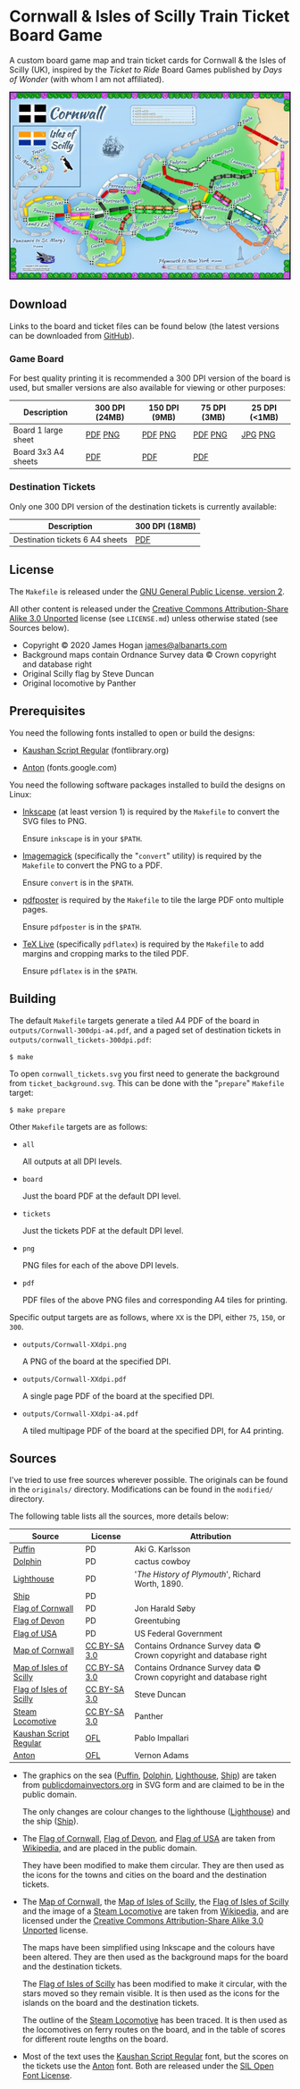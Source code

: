 
Cornwall & Isles of Scilly Train Ticket Board Game
==================================================

A custom board game map and train ticket cards for Cornwall & the Isles of
Scilly (UK), inspired by the *Ticket to Ride* Board Games published by *Days of
Wonder* (with whom I am not affiliated).

![The game board](docs/thumbnail.jpg)


Download
--------

Links to the board and ticket files can be found below (the latest versions can
be downloaded from
[GitHub](https://github.com/amalon/trains-cornwall/releases/latest)).

### Game Board

For best quality printing it is recommended a 300 DPI version of the board is
used, but smaller versions are also available for viewing or other purposes:

Description         | 300 DPI (24MB)              | 150 DPI (9MB)               | 75 DPI (3MB)              | 25 DPI (<1MB)
--------------------|-----------------------------|-----------------------------|---------------------------|--------------------------
Board 1 large sheet | [PDF][300pdf] [PNG][300png] | [PDF][150pdf] [PNG][150png] | [PDF][75pdf] [PNG][75png] | [JPG][25jpg] [PNG][25png]
Board 3x3 A4 sheets | [PDF][300a4pdf]             | [PDF][150a4pdf]             | [PDF][75a4pdf]            |

[300pdf]:   https://github.com/amalon/trains-cornwall/releases/download/v0.1/Cornwall-300dpi.pdf
[300png]:   https://github.com/amalon/trains-cornwall/releases/download/v0.1/Cornwall-300dpi.png
[150pdf]:   https://github.com/amalon/trains-cornwall/releases/download/v0.1/Cornwall-150dpi.pdf
[150png]:   https://github.com/amalon/trains-cornwall/releases/download/v0.1/Cornwall-150dpi.png
[75pdf]:    https://github.com/amalon/trains-cornwall/releases/download/v0.1/Cornwall-75dpi.pdf
[75png]:    https://github.com/amalon/trains-cornwall/releases/download/v0.1/Cornwall-75dpi.png
[25jpg]:    https://github.com/amalon/trains-cornwall/releases/download/v0.1/Cornwall-25dpi.jpg
[25png]:    https://github.com/amalon/trains-cornwall/releases/download/v0.1/Cornwall-25dpi.png

[300a4pdf]: https://github.com/amalon/trains-cornwall/releases/download/v0.1/Cornwall-300dpi-a4.pdf
[150a4pdf]: https://github.com/amalon/trains-cornwall/releases/download/v0.1/Cornwall-150dpi-a4.pdf
[75a4pdf]:  https://github.com/amalon/trains-cornwall/releases/download/v0.1/Cornwall-75dpi-a4.pdf

### Destination Tickets

Only one 300 DPI version of the destination tickets is currently available:

Description                     | 300 DPI (18MB)
--------------------------------|----------------
Destination tickets 6 A4 sheets | [PDF][t300pdf]

[t300pdf]: https://github.com/amalon/trains-cornwall/releases/download/v0.1/cornwall-tickets-300dpi.pdf


License
-------

The `Makefile` is released under the [GNU General Public License, version 2].

All other content is released under the [Creative Commons Attribution-Share
Alike 3.0 Unported] license (see `LICENSE.md`) unless otherwise stated (see
Sources below).

 - Copyright © 2020 James Hogan <james@albanarts.com>
 - Background maps contain Ordnance Survey data © Crown copyright and database
   right
 - Original Scilly flag by Steve Duncan
 - Original locomotive by Panther


Prerequisites
-------------

You need the following fonts installed to open or build the designs:

 - [Kaushan Script Regular] (fontlibrary.org)

 - [Anton] (fonts.google.com)

You need the following software packages installed to build the designs on
Linux:

 - [Inkscape](https://inkscape.org/) (at least version 1) is required by the
   `Makefile` to convert the SVG files to PNG.

   Ensure `inkscape` is in your `$PATH`.

 - [Imagemagick](https://www.imagemagick.org/) (specifically the "`convert`"
   utility) is required by the `Makefile` to convert the PNG to a PDF.

   Ensure `convert` is in the `$PATH`.

 - [pdfposter](https://gitlab.com/pdftools/pdfposter.git) is required by the
   `Makefile` to tile the large PDF onto multiple pages.

   Ensure `pdfposter` is in the `$PATH`.

 - [TeX Live](https://tug.org/texlive/) (specifically `pdflatex`) is required
   by the `Makefile` to add margins and cropping marks to the tiled PDF.

   Ensure `pdflatex` is in the `$PATH`.


Building
--------

The default `Makefile` targets generate a tiled A4 PDF of the board in
`outputs/Cornwall-300dpi-a4.pdf`, and a paged set of destination tickets in
`outputs/cornwall_tickets-300dpi.pdf`:

```shell
$ make
```

To open `cornwall_tickets.svg` you first need to generate the background from
`ticket_background.svg`. This can be done with the "`prepare`" `Makefile`
target:

```shell
$ make prepare
```

Other `Makefile` targets are as follows:

 - `all`

   All outputs at all DPI levels.

 - `board`

   Just the board PDF at the default DPI level.

 - `tickets`

   Just the tickets PDF at the default DPI level.

 - `png`

   PNG files for each of the above DPI levels.

 - `pdf`

   PDF files of the above PNG files and corresponding A4 tiles for printing.

Specific output targets are as follows, where `XX` is the DPI, either `75`,
`150`, or `300`.

 - `outputs/Cornwall-XXdpi.png`

   A PNG of the board at the specified DPI.

 - `outputs/Cornwall-XXdpi.pdf`

   A single page PDF of the board at the specified DPI.

 - `outputs/Cornwall-XXdpi-a4.pdf`

   A tiled multipage PDF of the board at the specified DPI, for A4 printing.


Sources
-------

I've tried to use free sources wherever possible. The originals can be found in
the `originals/` directory. Modifications can be found in the `modified/`
directory.

The following table lists all the sources, more details below:

Source				| License		| Attribution
--------------------------------|-----------------------|-----------------------
[Puffin]			| PD			| Aki G. Karlsson
[Dolphin]			| PD			| cactus cowboy
[Lighthouse]			| PD			| '*The History of Plymouth*', Richard Worth, 1890.
[Ship]				| PD			| 
[Flag of Cornwall]		| PD			| Jon Harald Søby
[Flag of Devon]			| PD			| Greentubing
[Flag of USA]			| PD			| US Federal Government
[Map of Cornwall]		| [CC BY-SA 3.0]	| Contains Ordnance Survey data © Crown copyright and database right
[Map of Isles of Scilly]	| [CC BY-SA 3.0]	| Contains Ordnance Survey data © Crown copyright and database right
[Flag of Isles of Scilly]	| [CC BY-SA 3.0]	| Steve Duncan
[Steam Locomotive]		| [CC BY-SA 3.0]	| Panther
[Kaushan Script Regular]	| [OFL]			| Pablo Impallari
[Anton]				| [OFL]			| Vernon Adams

 - The graphics on the sea ([Puffin], [Dolphin], [Lighthouse], [Ship]) are taken
   from [publicdomainvectors.org] in SVG form and are claimed to be in the
   public domain.

   The only changes are colour changes to the lighthouse ([Lighthouse]) and the
   ship ([Ship]).

   [Puffin]: https://publicdomainvectors.org/en/free-clipart/Puffin-bird-vector-illustration/31686.html
   [Dolphin]: https://publicdomainvectors.org/en/free-clipart/Dolphin-smiling/68665.html
   [Lighthouse]: https://publicdomainvectors.org/en/free-clipart/Old-lighthouse/69935.html
   [Ship]: https://publicdomainvectors.org/en/free-clipart/Bark-ship-vector-drawing/14591.html

 - The [Flag of Cornwall], [Flag of Devon], and [Flag of USA] are taken from
   [Wikipedia], and are placed in the public domain.

   They have been modified to make them circular.
   They are then used as the icons for the towns and cities on the board and the
   destination tickets.

   [Flag of Cornwall]: https://en.wikipedia.org/wiki/File:Flag_of_Cornwall.svg
   [Flag of Devon]: https://en.wikipedia.org/wiki/File:Flag_of_Devon.svg
   [Flag of USA]: https://en.wikipedia.org/wiki/File:Flag_of_the_United_States.svg

 - The [Map of Cornwall], the [Map of Isles of Scilly], the [Flag of Isles of
   Scilly] and the image of a [Steam Locomotive] are taken from [Wikipedia], and
   are licensed under the [Creative Commons Attribution-Share Alike 3.0
   Unported] license.

   The maps have been simplified using Inkscape and the colours have been
   altered. They are then used as the background maps for the board and the
   destination tickets.

   The [Flag of Isles of Scilly] has been modified to make it circular, with the
   stars moved so they remain visible.
   It is then used as the icons for the islands on the board and the destination
   tickets.

   The outline of the [Steam Locomotive] has been traced.
   It is then used as the locomotives on ferry routes on the board, and in the
   table of scores for different route lengths on the board.

   [Map of Cornwall]: https://en.wikipedia.org/wiki/File:Cornwall_UK_district_map_(blank).svg
   [Map of Isles of Scilly]: https://en.wikipedia.org/wiki/File:Isles_of_Scilly_UK_location_map.svg
   [Flag of Isles of Scilly]: https://en.wikipedia.org/wiki/File:ScillonianCross.svg
   [Steam Locomotive]: https://en.wikipedia.org/wiki/File:Steam_locomotive_scheme_new.png

 - Most of the text uses the [Kaushan Script Regular] font, but the scores on
   the tickets use the [Anton] font. Both are released under the [SIL Open Font
   License].

   [Kaushan Script Regular]: https://fontlibrary.org/en/font/kaushan-script
   [Anton]: https://fonts.google.com/specimen/Anton

[CC BY-SA 3.0]: https://creativecommons.org/licenses/by-sa/3.0/
[Creative Commons Attribution-Share Alike 3.0 Unported]: https://creativecommons.org/licenses/by-sa/3.0/
[GNU General Public License, version 2]: https://www.gnu.org/licenses/old-licenses/gpl-2.0.html
[OFL]: https://scripts.sil.org/cms/scripts/page.php?site_id=nrsi&id=OFL
[SIL Open Font License]: https://scripts.sil.org/cms/scripts/page.php?site_id=nrsi&id=OFL
[Wikipedia]: https://publicdomainvectors.org
[publicdomainvectors.org]: https://publicdomainvectors.org
